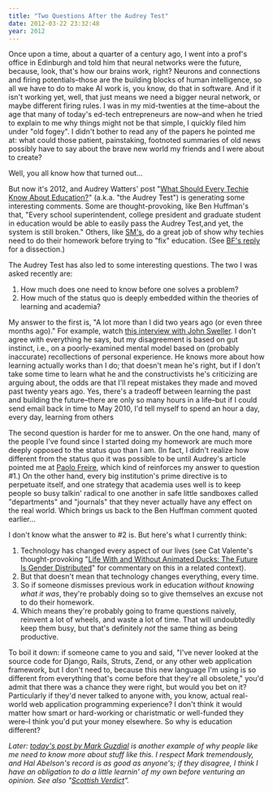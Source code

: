 ```yaml
---
title: "Two Questions After the Audrey Test"
date: 2012-03-22 23:32:48
year: 2012
---
```

<p>Once upon a time, about a quarter of a century ago, I went into a prof's office in Edinburgh and told him that neural networks were the future, because, look, that's how our brains work, right? Neurons and connections and firing potentials–those are the building blocks of human intelligence, so all we have to do to make AI work is, you know, do that in software. And if it isn't working yet, well, that just means we need a bigger neural network, or maybe different firing rules. I was in my mid-twenties at the time–about the age that many of today's ed-tech entrepreneurs are now–and when he tried to explain to me why things might not be that simple, I quickly filed him under "old fogey". I didn't bother to read any of the papers he pointed me at: what could those patient, painstaking, footnoted summaries of old news possibly have to say about the brave new world my friends and I were about to create?</p>

<p>Well, you all know how that turned out...</p>

<p>But now it's 2012, and Audrey Watters' post "<a href="http://hackeducation.com/2012/03/17/what-every-techie-should-know-about-education">What Should Every Techie Know About Education?</a>" (a.k.a. "the Audrey Test") is generating some interesting comments. Some are thought-provoking, like Ben Huffman's that, "Every school superintendent, college president and graduate student in education would be able to easily pass the Audrey Test,and yet, the system is still broken." Others, like <a href="http://hackeducation.com/2012/03/17/what-every-techie-should-know-about-education/#comment-470619419">SM's</a>, do a great job of show why techies need to do their homework before trying to "fix" education. (See <a href="http://hackeducation.com/2012/03/17/what-every-techie-should-know-about-education/#comment-470871405">BF's reply</a> for a dissection.)</p>

<p>The Audrey Test has also led to some interesting questions. The two I was asked recently are:</p>
<ol>
	<li>How much does one need to know before one solves a problem?</li>
	<li>How much of the status quo is deeply embedded within the theories of learning and academia?</li>
</ol>
<p>My answer to the first is, "A lot more than I did two years ago (or even three months ago)." For example, watch <a href="http://www.youtube.com/watch?v=3bZOdZ8qBOk">this interview with John Sweller</a>. I don't agree with everything he says, but my disagreement is based on gut instinct, i.e., on a poorly-examined mental model based on (probably inaccurate) recollections of personal experience. He knows more about how learning actually works than I do; that doesn't mean he's right, but if I don't take some time to learn what he and the constructivists he's criticizing are arguing about, the odds are that I'll repeat mistakes they made and moved past twenty years ago. Yes, there's a tradeoff between learning the past and building the future–there are only so many hours in a life–but if I could send email back in time to May 2010, I'd tell myself to spend an hour a day, every day, learning from others</p>

<p>The second question is harder for me to answer. On the one hand, many of the people I've found since I started doing my homework are much more deeply opposed to the status quo than I am. (In fact, I didn't realize how different from the status quo it was possible to be until Audrey's article pointed me at <a href="http://en.wikipedia.org/wiki/Paulo_Freire">Paolo Freire</a>, which kind of reinforces my answer to question #1.) On the other hand, every big institution's prime directive is to perpetuate itself, and one strategy that academia uses well is to keep people so busy talkin' radical to one another in safe little sandboxes called "departments" and "journals" that they never actually have any effect on the real world. Which brings us back to the Ben Huffman comment quoted earlier...</p>

<p>I don't know what the answer to #2 is. But here's what I currently think:</p>
<ol>
	<li>Technology has changed every aspect of our lives (see Cat Valente's thought-provoking "<a href="http://www.antipope.org/charlie/blog-static/2012/02/life-with-and-without-animated.html">Life With and Without Animated Ducks: The Future Is Gender Distributed</a>" for commentary on this in a related context).</li>
	<li>But that doesn't mean that technology changes everything, every time.</li>
	<li>So if someone dismisses previous work in education <em>without knowing what it was</em>, they're probably doing so to give themselves an excuse not to do their homework.</li>
	<li>Which means they're probably going to frame questions naively, reinvent a lot of wheels, and waste a lot of time. That will undoubtedly keep them busy, but that's definitely <em>not</em> the same thing as being productive.</li>
</ol>
<p>To boil it down: if someone came to you and said, "I've never looked at the source code for Django, Rails, Struts, Zend, or any other web application framework, but I don't need to, because this new language I'm using is so different from everything that's come before that they're all obsolete," you'd admit that there was a chance they were right, but would you bet on it? Particularly if they'd never talked to anyone with, you know, actual real-world web application programming experience? I don't think it would matter how smart or hard-working or charistmatic or well-funded they were–I think you'd put your money elsewhere. So why is education different?</p>

<p><em>Later: <a href="http://computinged.wordpress.com/2012/03/23/computational-thinking-computational-values-and-academic-freedom/">today's post by Mark Guzdial</a> is another example of why people like me need to know more about stuff like this. I respect Mark tremendously, and Hal Abelson's record is as good as anyone's; if they disagree, I think I have an obligation to do a little learnin' of my own before venturing an opinion. See also "<a href="http://en.wikipedia.org/wiki/Not_proven">Scottish Verdict</a>".</em></p>
